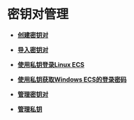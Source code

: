 # 密钥对管理<a name="dew_01_0033"></a>

-   **[创建密钥对](创建密钥对.md)**  

-   **[导入密钥对](导入密钥对.md)**  

-   **[使用私钥登录Linux ECS](使用私钥登录Linux-ECS.md)**  

-   **[使用私钥获取Windows ECS的登录密码](使用私钥获取Windows-ECS的登录密码.md)**  

-   **[管理密钥对](管理密钥对.md)**  

-   **[管理私钥](管理私钥.md)**  


